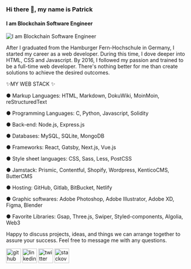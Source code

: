 ### Hi there 👋, my name is Patrick
#### I am Blockchain Software Engineer
![I am Blockchain Software Engineer](https://pbs.twimg.com/profile_banners/1424648016338751488/1634746910/1500x500)

After I graduated from the Hamburger Fern-Hochschule in Germany, I started my career as a web developer. During this time, I dove deeper into HTML, CSS and Javascript. By 2016, I followed my passion and trained to be a full-time web developer. There's nothing better for me than create solutions to achieve the desired outcomes.

✨MY WEB STACK ✨

● Markup Languages: HTML, Markdown, DokuWiki, MoinMoin, reStructuredText

● Programming Languages: C, Python, Javascript, Solidity

● Back-end: Node.js, Express.js

● Databases: MySQL, SQLite, MongoDB

● Frameworks: React, Gatsby, Next.js, Vue.js

● Style sheet languages: CSS, Sass, Less, PostCSS

● Jamstack: Prismic, Contentful, Shopify, Wordpress, KenticoCMS, ButterCMS

● Hosting: GitHub, Gitlab, BitBucket, Netlify

● Graphic softwares: Adobe Photoshop, Adobe Illustrator, Adobe XD, Figma, Blender

● Favorite Libraries: Gsap, Three.js, Swiper, Styled-components, Algolia, Web3

Happy to discuss projects, ideas, and things we can arrange together to assure your success. Feel free to message me with any questions.



[<img src='https://cdn.jsdelivr.net/npm/simple-icons@3.0.1/icons/github.svg' alt='github' height='40'>](https://github.com/patrickdevelopes)  [<img src='https://cdn.jsdelivr.net/npm/simple-icons@3.0.1/icons/linkedin.svg' alt='linkedin' height='40'>](https://www.linkedin.com/in/patrick-meier-4b8961162/)  [<img src='https://cdn.jsdelivr.net/npm/simple-icons@3.0.1/icons/twitter.svg' alt='twitter' height='40'>](https://twitter.com/Patrick39513834)  [<img src='https://cdn.jsdelivr.net/npm/simple-icons@3.0.1/icons/stackoverflow.svg' alt='stackoverflow' height='40'>](https://stackoverflow.com/users/14157298)
